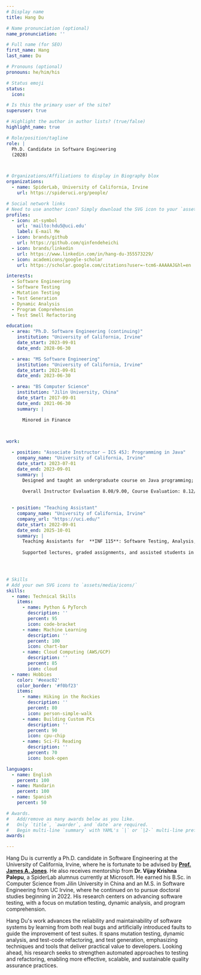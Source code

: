 ```yaml
---
# Display name
title: Hang Du

# Name pronunciation (optional)
name_pronunciation: ''

# Full name (for SEO)
first_name: Hang
last_name: Du

# Pronouns (optional)
pronouns: he/him/his

# Status emoji
status:
  icon: 

# Is this the primary user of the site?
superuser: true

# Highlight the author in author lists? (true/false)
highlight_name: true

# Role/position/tagline
role: |
  Ph.D. Candidate in Software Engineering
  (2028)



# Organizations/Affiliations to display in Biography blox
organizations:
  - name: SpiderLab, University of California, Irvine
    url: https://spideruci.org/people/

# Social network links
# Need to use another icon? Simply download the SVG icon to your `assets/media/icons/` folder.
profiles:
  - icon: at-symbol
    url: 'mailto:hdu5@uci.edu'
    label: E-mail Me
  - icon: brands/github
    url: https://github.com/qinfendeheichi
  - icon: brands/linkedin
    url: https://www.linkedin.com/in/hang-du-355573229/
  - icon: academicons/google-scholar
    url: https://scholar.google.com/citations?user=-tcm6-AAAAAJ&hl=en

interests:
  - Software Engineering
  - Software Testing
  - Mutation Testing
  - Test Generation
  - Dynamic Analysis
  - Program Comprehension
  - Test Smell Refactoring

education:
  - area: "Ph.D. Software Engineering (continuing)"
    institution: "University of California, Irvine"
    date_start: 2023-09-01
    date_end: 2028-06-30

  - area: "MS Software Engineering"
    institution: "University of California, Irvine"
    date_start: 2021-09-01
    date_end: 2023-06-30

  - area: "BS Computer Science"
    institution: "Jilin University, China"
    date_start: 2017-09-01
    date_end: 2021-06-30
    summary: |

      Minored in Finance


      
work:

  - position: "Associate Instructor – ICS 45J: Programming in Java"
    company_name: "University of California, Irvine"
    date_start: 2023-07-01
    date_end: 2023-09-01
    summary: |
      Designed and taught an undergraduate course on Java programming; coordinated with teaching assistants.
      
      Overall Instructor Evaluation 8.08/9.00, Course Evaluation: 8.12/9.00

      
  - position: "Teaching Assistant"
    company_name: "University of California, Irvine"
    company_url: "https://uci.edu/"
    date_start: 2022-09-01
    date_end: 2025-10-01
    summary: |
      Teaching Assistants for  **INF 115**: Software Testing, Analysis, and QA, **INF 43**: Introduction to Software Engineering, and **SWE 261P**: Software Testing and Debuggin
            
      Supported lectures, graded assignments, and assisted students in understanding software engineering practices.


      

# Skills
# Add your own SVG icons to `assets/media/icons/`
skills:
  - name: Technical Skills
    items:
      - name: Python & PyTorch
        description: ''
        percent: 95
        icon: code-bracket
      - name: Machine Learning
        description: ''
        percent: 100
        icon: chart-bar
      - name: Cloud Computing (AWS/GCP)
        description: ''
        percent: 85
        icon: cloud
  - name: Hobbies
    color: '#eeac02'
    color_border: '#f0bf23'
    items:
      - name: Hiking in the Rockies
        description: ''
        percent: 80
        icon: person-simple-walk
      - name: Building Custom PCs
        description: ''
        percent: 90
        icon: cpu-chip
      - name: Sci-Fi Reading
        description: ''
        percent: 70
        icon: book-open

languages:
  - name: English
    percent: 100
  - name: Mandarin
    percent: 100
  - name: Spanish
    percent: 50

# Awards.
#   Add/remove as many awards below as you like.
#   Only `title`, `awarder`, and `date` are required.
#   Begin multi-line `summary` with YAML's `|` or `|2-` multi-line prefix and indent 2 spaces below.
awards:

---
```


Hang Du is currently a Ph.D. candidate in Software Engineering at the University of California, Irvine, where he is fortunate to be advised by [**Prof. James A. Jones**](https://jamesajones.com/). He also receives mentorship from **Dr. Vijay Krishna Palepu**, a SpiderLab alumnus currently at Microsoft. He earned his B.Sc. in Computer Science from Jilin University in China and an M.S. in Software Engineering from UC Irvine, where he continued on to pursue doctoral studies beginning in 2022. His research centers on advancing software testing, with a focus on mutation testing, dynamic analysis, and program comprehension. 

Hang Du's work advances the reliability and maintainability of software systems by learning from both real bugs and artificially introduced faults to guide the improvement of test suites. It spans mutation testing, dynamic analysis, and test-code refactoring, and test generation, emphasizing techniques and tools that deliver practical value to developers. Looking ahead, his research seeks to strengthen automated approaches to testing and refactoring, enabling more effective, scalable, and sustainable quality assurance practices.